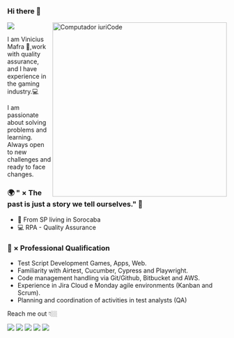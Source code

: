 ### Hi there 👋
![](https://komarev.com/ghpvc/?username=Gabriel-Damas)
<img src="https://raw.githubusercontent.com/MicaelliMedeiros/micaellimedeiros/master/image/computer-illustration.png" min-width="400px" max-width="400px" width="400px" align="right" alt="Computador iuriCode">

I am Vinicius Mafra 🦗,work with quality assurance, and I have experience in the gaming industry.💻

I am passionate about solving problems and learning. Always open to new challenges and ready to face changes.

### 🌍 " × The past is just a story we tell ourselves." 🧠

- 📍 From SP living in Sorocaba
-  💻 RPA - Quality Assurance
 

### 📔 × Professional Qualification <br>
- Test Script Development Games, Apps, Web.<br>
- Familiarity with Airtest, Cucumber, Cypress and Playwright.<br>
- Code management handling via Git/Github, Bitbucket and AWS.<br>
- Experience in Jira Cloud e Monday agile environments (Kanban and Scrum).<br>
- Planning and coordination of activities in test analysts (QA)<br>

Reach me out 👇🏼

<div> 
  <a href = "mailto:viinymafra@gmail.com"><img src="https://img.shields.io/badge/-Gmail-%23333?style=for-the-badge&logo=gmail&logoColor=white" target="_blank"></a>
  <a href="https://www.instagram.com/vinymafra" target="_blank"><img src="https://img.shields.io/badge/-Instagram-%23E4405F?style=for-the-badge&logo=instagram&logoColor=white" target="_blank"></a>
  <a href="https://api.whatsapp.com/send?phone=5515981655815&text=Olá, Tudo bem ?" target="_blank"><img src="https://img.shields.io/badge/WhatsApp-25D366?style=for-the-badge&logo=whatsapp&logoColor=white" target="_blank"></a>
  <a href="https://www.linkedin.com/in/vinicius-mafra-lopes-8a409219a/" target="_blank"><img src="https://img.shields.io/badge/-LinkedIn-%230077B5?style=for-the-badge&logo=linkedin&logoColor=white" target="_blank"></a> 
  <a href="https://viniciusmafral.github.io/Mafra-Portfolio/" target="_blank"><img src="https://img.shields.io/badge/-Portfolio-%23E4405F?style=for-the-badge&logo=portfolio&logoColor=white" target="_blank"></a>
  </div>
